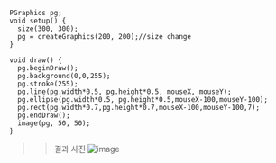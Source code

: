 >
>>
```
PGraphics pg;
void setup() {
  size(300, 300);
  pg = createGraphics(200, 200);//size change
}

void draw() {
  pg.beginDraw();
  pg.background(0,0,255);
  pg.stroke(255);
  pg.line(pg.width*0.5, pg.height*0.5, mouseX, mouseY);
  pg.ellipse(pg.width*0.5, pg.height*0.5,mouseX-100,mouseY-100);
  pg.rect(pg.width*0.7,pg.height*0.7,mouseX-100,mouseY-100,7);
  pg.endDraw();
  image(pg, 50, 50); 
}
```
>
>> 결과 사진
>> ![image](https://user-images.githubusercontent.com/52815908/79108733-e7364b80-7db1-11ea-83f1-6f85850a7cd6.png)
